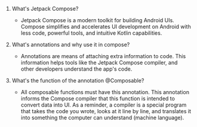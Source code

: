 1. What's Jetpack Compose?  
    - Jetpack Compose is a modern toolkit for building Android UIs. Compose simplifies and accelerates UI development on Android with less code, powerful tools, and intuitive Kotlin capabilities.

2. What's annotations and why use it in compose?  
    -  Annotations are means of attaching extra information to code. This information helps tools like the Jetpack Compose compiler, and other developers understand the app's code.

3. What's the function of the annotation @Composable?   
    - All composable functions must have this annotation. This annotation informs the Compose compiler that this function is intended to convert data into UI. As a reminder, a compiler is a special program that takes the code you wrote, looks at it line by line, and translates it into something the computer can understand (machine language).